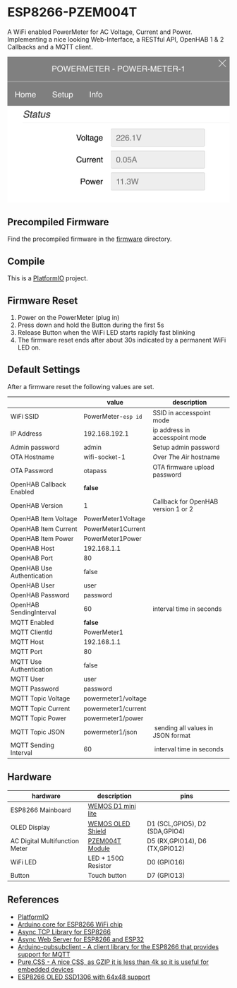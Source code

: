 # ESP8266-PZEM004T

A WiFi enabled PowerMeter for AC Voltage, Current and Power.
Implementing a nice looking Web-Interface, a RESTful API, OpenHAB 1 & 2 Callbacks and a MQTT client.

![](./docs/img/homepage.png)

## Precompiled Firmware
Find the precompiled firmware in the [firmware](https://github.com/thorsten-l/ESP8266-PZEM004T/tree/master/firmware) directory.

## Compile
This is a [PlatformIO](https://platformio.org/) project.

## Firmware Reset
1. Power on the PowerMeter (plug in)
2. Press down and hold the Button during the first 5s
3. Release Button when the WiFi LED starts rapidly fast blinking
4. The firmware reset ends after about 30s indicated by a permanent WiFi LED on.

## Default Settings
After a firmware reset the following values are set.

|    | value | description |
|----|-------|-------------|
| WiFi SSID | PowerMeter-`esp id` | SSID in accesspoint mode |
| IP Address | 192.168.192.1 | ip address in accesspoint mode |
| Admin password | admin | Setup admin password |
| OTA Hostname | wifi-socket-1 | *O*ver *T*he *A*ir hostname |
| OTA Password | otapass | OTA firmware upload password |
| OpenHAB Callback Enabled | **false** | |
| OpenHAB Version | 1 | Callback for OpenHAB version 1 or 2 |
| OpenHAB Item Voltage |  PowerMeter1Voltage | |
| OpenHAB Item Current |  PowerMeter1Current | |
| OpenHAB Item Power |  PowerMeter1Power | |
| OpenHAB Host | 192.168.1.1 | |
| OpenHAB Port | 80 | |
| OpenHAB Use Authentication | false | |
| OpenHAB User | user |  |
| OpenHAB Password | password | |
| OpenHAB SendingInterval | 60 | interval time in seconds |
| MQTT Enabled | **false** |  |
| MQTT ClientId | PowerMeter1 |  |
| MQTT Host | 192.168.1.1 | |
| MQTT Port | 80 | |
| MQTT Use Authentication | false | |
| MQTT User | user |  |
| MQTT Password | password | |
| MQTT Topic Voltage| powermeter1/voltage |  |
| MQTT Topic Current| powermeter1/current |  |
| MQTT Topic Power| powermeter1/power |  |
| MQTT Topic JSON| powermeter1/json | sending all values in JSON format |
| MQTT Sending Interval | 60 | interval time in seconds |

## Hardware

| hardware   | description | pins |
|----|-------|-------------|
|ESP8266 Mainboard|[WEMOS D1 mini lite](https://wiki.wemos.cc/products:d1:d1_mini_lite) |  |
|OLED Display|[WEMOS OLED Shield](https://wiki.wemos.cc/products:d1_mini_shields:oled_shield) | D1 (SCL,GPIO5), D2 (SDA,GPIO4)|
|AC Digital Multifunction Meter|[PZEM004T Module](https://de.aliexpress.com/item/AC-Digital-Multifunction-Meter-Watt-Power-Volt-Amp-Current-Test-Module-PZEM-004T-Factory-in-Stock/32732069106.html) | D5 (RX,GPIO14), D6 (TX,GPIO12) |
|WiFi LED | LED + 150&Omega; Resistor | D0 (GPIO16) |
|Button | Touch button | D7 (GPIO13) |

## References
- [PlatformIO](https://platformio.org/)
- [Arduino core for ESP8266 WiFi chip](https://github.com/esp8266/Arduino)
- [Async TCP Library for ESP8266](https://github.com/me-no-dev/ESPAsyncTCP)
- [Async Web Server for ESP8266 and ESP32](https://github.com/me-no-dev/ESPAsyncWebServer)
- [Arduino-pubsubclient - A client library for the ESP8266 that provides support for MQTT](https://github.com/heman4t/Arduino-pubsubclient)
- [Pure.CSS - A nice CSS, as GZIP it is less than 4k so it is useful for embedded devices](https://purecss.io/)
- [ESP8266 OLED SSD1306 with 64x48 support](https://github.com/thorsten-l/esp8266-oled-ssd1306)
